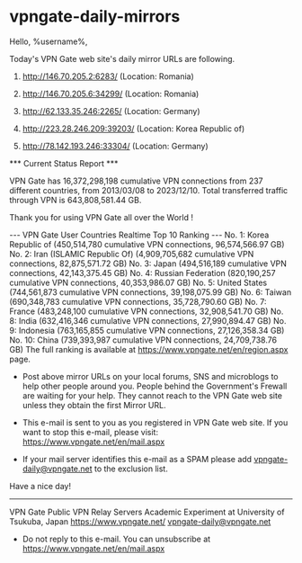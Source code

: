 # vpngate-daily-mirrors

Hello, %username%,

Today's VPN Gate web site's daily mirror URLs are following.

1. http://146.70.205.2:6283/
   (Location: Romania)

2. http://146.70.205.6:34299/
   (Location: Romania)

3. http://62.133.35.246:2265/
   (Location: Germany)

4. http://223.28.246.209:39203/
   (Location: Korea Republic of)

5. http://78.142.193.246:33304/
   (Location: Germany)


*** Current Status Report ***

VPN Gate has 16,372,298,198 cumulative VPN connections from 237 different countries, from 2013/03/08 to 2023/12/10.
Total transferred traffic through VPN is 643,808,581.44 GB.

Thank you for using VPN Gate all over the World !


--- VPN Gate User Countries Realtime Top 10 Ranking ---
No. 1: Korea Republic of (450,514,780 cumulative VPN connections, 96,574,566.97 GB)
No. 2: Iran (ISLAMIC Republic Of) (4,909,705,682 cumulative VPN connections, 82,875,571.72 GB)
No. 3: Japan (494,516,189 cumulative VPN connections, 42,143,375.45 GB)
No. 4: Russian Federation (820,190,257 cumulative VPN connections, 40,353,986.07 GB)
No. 5: United States (744,561,873 cumulative VPN connections, 39,198,075.99 GB)
No. 6: Taiwan (690,348,783 cumulative VPN connections, 35,728,790.60 GB)
No. 7: France (483,248,100 cumulative VPN connections, 32,908,541.70 GB)
No. 8: India (632,416,346 cumulative VPN connections, 27,990,894.47 GB)
No. 9: Indonesia (763,165,855 cumulative VPN connections, 27,126,358.34 GB)
No. 10: China (739,393,987 cumulative VPN connections, 24,709,738.76 GB)
The full ranking is available at https://www.vpngate.net/en/region.aspx page.


* Post above mirror URLs on your local forums, SNS and microblogs
  to help other people around you.
  People behind the Government's Frewall are waiting for your help.
  They cannot reach to the VPN Gate web site
  unless they obtain the first Mirror URL.

* This e-mail is sent to you as you registered in VPN Gate web site.
  If you want to stop this e-mail, please visit:
  https://www.vpngate.net/en/mail.aspx

* If your mail server identifies this e-mail as a SPAM
  please add vpngate-daily@vpngate.net to the exclusion list.

Have a nice day!

------------------------------------------------------
VPN Gate Public VPN Relay Servers
Academic Experiment at University of Tsukuba, Japan
https://www.vpngate.net/
vpngate-daily@vpngate.net
* Do not reply to this e-mail.
  You can unsubscribe at https://www.vpngate.net/en/mail.aspx


